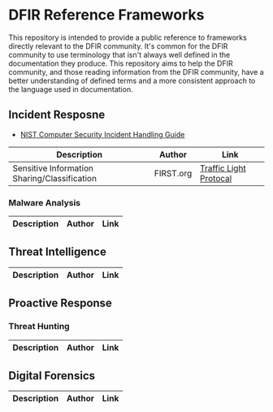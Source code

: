 # DFIR Reference Frameworks
This repository is intended to provide a public reference to frameworks directly relevant to the DFIR community. It's common for the DFIR community to use terminology that isn't always well defined in the documentation they produce. This repository aims to help the DFIR community, and those reading information from the DFIR community, have a better understanding of defined terms and a more consistent approach to the language used in documentation.


## **Incident Resposne** 

* [NIST Computer Security Incident Handling Guide](https://www.nist.gov/privacy-framework/nist-sp-800-61)

|Description | Author | Link|
|-|-|-|
|Sensitive Information Sharing/Classification|FIRST.org|[Traffic Light Protocal](https://www.first.org/tlp/)|

### Malware Analysis

|Description | Author | Link|
|-|-|-|


## **Threat Intelligence** 

|Description | Author | Link|
|-|-|-|


## **Proactive Response** 

### Threat Hunting

|Description | Author | Link|
|-|-|-|


## **Digital Forensics**

|Description | Author | Link|
|-|-|-|
